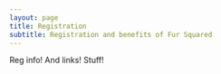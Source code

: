 ```yaml
---
layout: page
title: Registration
subtitle: Registration and benefits of Fur Squared
---
```


Reg info!  And links!  Stuff!
